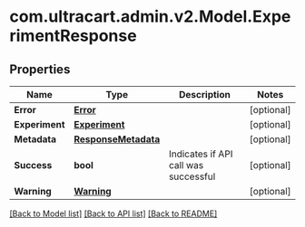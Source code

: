 
# com.ultracart.admin.v2.Model.ExperimentResponse

## Properties

Name | Type | Description | Notes
------------ | ------------- | ------------- | -------------
**Error** | [**Error**](Error.md) |  | [optional] 
**Experiment** | [**Experiment**](Experiment.md) |  | [optional] 
**Metadata** | [**ResponseMetadata**](ResponseMetadata.md) |  | [optional] 
**Success** | **bool** | Indicates if API call was successful | [optional] 
**Warning** | [**Warning**](Warning.md) |  | [optional] 

[[Back to Model list]](../README.md#documentation-for-models)
[[Back to API list]](../README.md#documentation-for-api-endpoints)
[[Back to README]](../README.md)

